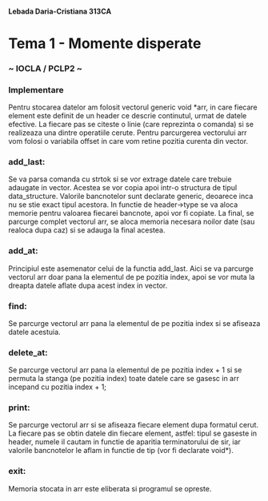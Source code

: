 #### Lebada Daria-Cristiana 313CA

# Tema 1 - Momente disperate
### ~ IOCLA / PCLP2 ~

### Implementare
Pentru stocarea datelor am folosit vectorul generic void *arr, in care fiecare 
element este definit de un header ce descrie continutul, urmat de datele efective.
La fiecare pas se citeste o linie (care reprezinta o comanda) si se realizeaza una
dintre operatiile cerute. Pentru parcurgerea vectorului arr vom folosi o variabila
offset in care vom retine pozitia curenta din vector.

### add_last:
Se va parsa comanda cu strtok si se vor extrage datele care trebuie adaugate in vector.
Acestea se vor copia apoi intr-o structura de tipul data_structure. Valorile bancnotelor 
sunt declarate generic, deoarece inca nu se stie exact tipul acestora. In functie de 
header->type se va aloca memorie pentru valoarea fiecarei bancnote, apoi vor fi copiate.
La final, se parcurge complet vectorul arr, se aloca memoria necesara noilor date (sau
realoca dupa caz) si se adauga la final acestea.

### add_at:
Principiul este asemenator celui de la functia add_last. Aici se va parcurge vectorul arr
doar pana la elementul de pe pozitia index, apoi se vor muta la dreapta datele aflate
dupa acest index in vector.

### find:
Se parcurge vectorul arr pana la elementul de pe pozitia index si se afiseaza datele acestuia.

### delete_at:
Se parcurge vectorul arr pana la elementul de pe pozitia index + 1 si se permuta la stanga 
(pe pozitia index) toate datele care se gasesc in arr incepand cu pozitia index + 1;

### print:
Se parcurge vectorul arr si se afiseaza fiecare element dupa formatul cerut. La fiecare pas
se obtin datele din fiecare element, astfel: tipul se gaseste in header, numele il cautam in
functie de aparitia terminatorului de sir, iar valorile bancnotelor le aflam in functie de
tip (vor fi declarate void*).

### exit:
Memoria stocata in arr este eliberata si programul se opreste.

